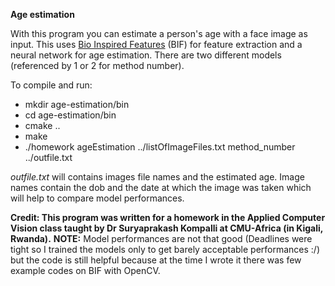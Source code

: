 **Age estimation**

With this program you can estimate a person's age with a face image as input. This uses [Bio Inspired Features](https://ieeexplore.ieee.org/document/5206681) (BIF) for feature extraction and a neural network for age estimation. There are two different models (referenced by 1 or 2 for method number). 

To compile and run:

- mkdir age-estimation/bin
- cd  age-estimation/bin
- cmake ..
- make
- ./homework ageEstimation ../listOfImageFiles.txt method_number ../outfile.txt

*outfile.txt* will contains images file names and the estimated age. Image names contain the dob and the date at which the image was taken which will help to compare model performances. 

**Credit: This program was written for a homework in the Applied Computer Vision class taught by Dr Suryaprakash Kompalli at CMU-Africa (in Kigali, Rwanda).**
**NOTE:** Model performances are not that good (Deadlines were tight so I trained the models only to get barely acceptable performances :/) but the code is still helpful because at the time I wrote it there was few example codes on BIF with OpenCV. 
